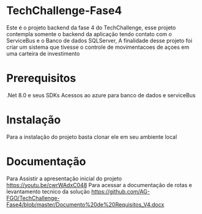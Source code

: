 # TechChallenge-Fase4

Este é o projeto backend da fase 4 do TechChallenge, esse projeto contempla somente o backend da aplicação tendo contato com o ServiceBus e o Banco de dados SQLServer,
A finalidade desse projeto foi criar um sistema que tivesse o controle de movimentacoes de açoes em uma carteira de investimento

# Prerequisitos

.Net 8.0 e seus SDKs
Acessos ao azure para banco de dados e serviceBus

# Instalação

Para a instalação do projeto basta clonar ele em seu ambiente local

# Documentação

Para Assistir a apresentação inicial do projeto https://youtu.be/cwrWAdxC048
Para acessar a documentação de rotas e levantamento tecnico da solução https://github.com/AG-FGO/TechChallenge-Fase4/blob/master/Documento%20de%20Requisitos_V4.docx

